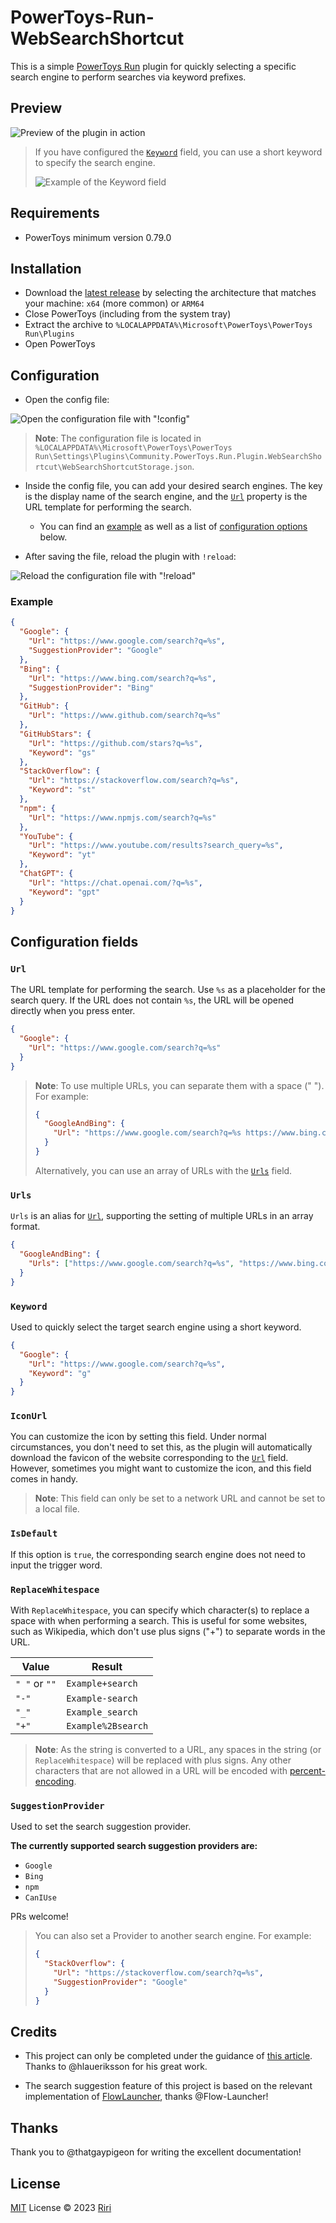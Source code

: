 # PowerToys-Run-WebSearchShortcut

This is a simple [PowerToys Run](https://docs.microsoft.com/en-us/windows/powertoys/run) plugin for quickly selecting a specific search engine to perform searches via keyword prefixes.

## Preview

![Preview of the plugin in action](./ScreenShots/preview.gif)

> If you have configured the [`Keyword`](#keyword) field, you can use a short keyword to specify the search engine.
>
> ![Example of the Keyword field](./ScreenShots/keyword.png)

## Requirements

- PowerToys minimum version 0.79.0

## Installation

- Download the [latest release](https://github.com/Daydreamer-riri/PowerToys-Run-WebSearchShortcut/releases/) by selecting the architecture that matches your machine: `x64` (more common) or `ARM64`
- Close PowerToys (including from the system tray)
- Extract the archive to `%LOCALAPPDATA%\Microsoft\PowerToys\PowerToys Run\Plugins`
- Open PowerToys

## Configuration

- Open the config file:

![Open the configuration file with "!config"](./ScreenShots/config.png)

> **Note**: The configuration file is located in `%LOCALAPPDATA%\Microsoft\PowerToys\PowerToys Run\Settings\Plugins\Community.PowerToys.Run.Plugin.WebSearchShortcut\WebSearchShortcutStorage.json`.

- Inside the config file, you can add your desired search engines. The key is the display name of the search engine, and the [`Url`](#url) property is the URL template for performing the search.

  - You can find an [example](#example) as well as a list of [configuration options](#configuration-fields) below.

- After saving the file, reload the plugin with `!reload`:

![Reload the configuration file with "!reload"](./ScreenShots/reload.png)

### Example

```json
{
  "Google": {
    "Url": "https://www.google.com/search?q=%s",
    "SuggestionProvider": "Google"
  },
  "Bing": {
    "Url": "https://www.bing.com/search?q=%s",
    "SuggestionProvider": "Bing"
  },
  "GitHub": {
    "Url": "https://www.github.com/search?q=%s"
  },
  "GitHubStars": {
    "Url": "https://github.com/stars?q=%s",
    "Keyword": "gs"
  },
  "StackOverflow": {
    "Url": "https://stackoverflow.com/search?q=%s",
    "Keyword": "st"
  },
  "npm": {
    "Url": "https://www.npmjs.com/search?q=%s"
  },
  "YouTube": {
    "Url": "https://www.youtube.com/results?search_query=%s",
    "Keyword": "yt"
  },
  "ChatGPT": {
    "Url": "https://chat.openai.com/?q=%s",
    "Keyword": "gpt"
  }
}
```

## Configuration fields

### `Url`

The URL template for performing the search. Use `%s` as a placeholder for the search query. If the URL does not contain `%s`, the URL will be opened directly when you press enter.

```json
{
  "Google": {
    "Url": "https://www.google.com/search?q=%s"
  }
}
```

> **Note**: To use multiple URLs, you can separate them with a space (" ").
> For example:
>
> ```json
> {
>   "GoogleAndBing": {
>     "Url": "https://www.google.com/search?q=%s https://www.bing.com/search?q=%s"
>   }
> }
> ```
>
> Alternatively, you can use an array of URLs with the [`Urls`](#urls) field.

### `Urls`

`Urls` is an alias for [`Url`](#url), supporting the setting of multiple URLs in an array format.

```json
{
  "GoogleAndBing": {
    "Urls": ["https://www.google.com/search?q=%s", "https://www.bing.com/search?q=%s"]
  }
}
```

### `Keyword`

Used to quickly select the target search engine using a short keyword.

```json
{
  "Google": {
    "Url": "https://www.google.com/search?q=%s",
    "Keyword": "g"
  }
}
```

### `IconUrl`

You can customize the icon by setting this field. Under normal circumstances, you don't need to set this, as the plugin will automatically download the favicon of the website corresponding to the [`Url`](#url) field. However, sometimes you might want to customize the icon, and this field comes in handy.

> **Note**: This field can only be set to a network URL and cannot be set to a local file.

### `IsDefault`

If this option is `true`, the corresponding search engine does not need to input the trigger word.

### `ReplaceWhitespace`

With `ReplaceWhitespace`, you can specify which character(s) to replace a space with when performing a search. This is useful for some websites, such as Wikipedia, which don't use plus signs ("+") to separate words in the URL.

| Value         | Result             |
|---------------|--------------------|
| `" "` or `""` | `Example+search`   |
| `"-"`         | `Example-search`   |
| `"_"`         | `Example_search`   |
| `"+"`         | `Example%2Bsearch` |

> **Note**: As the string is converted to a URL, any spaces in the string (or `ReplaceWhitespace`) will be replaced with plus signs. Any other characters that are not allowed in a URL will be encoded with [percent-encoding](https://en.wikipedia.org/wiki/Percent-encoding).

### `SuggestionProvider`

Used to set the search suggestion provider.

**The currently supported search suggestion providers are:**

- `Google`
- `Bing`
- `npm`
- `CanIUse`

PRs welcome!

> You can also set a Provider to another search engine.
> For example:
>
> ```json
> {
>   "StackOverflow": {
>     "Url": "https://stackoverflow.com/search?q=%s",
>     "SuggestionProvider": "Google"
>   }
> }
> ```

## Credits

- This project can only be completed under the guidance of [this article](https://conductofcode.io/post/creating-custom-powertoys-run-plugins/). Thanks to @hlaueriksson for his great work.

- The search suggestion feature of this project is based on the relevant implementation of [FlowLauncher](https://github.com/Flow-Launcher/Flow.Launcher?tab=readme-ov-file#web-searches--urls), thanks @Flow-Launcher!

## Thanks

Thank you to @thatgaypigeon for writing the excellent documentation!

## License

[MIT](./LICENSE) License © 2023 [Riri](https://github.com/Daydreamer-riri)
